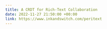 ```yaml
---
title: A CRDT for Rich-Text Collaboration
date: 2022-11-27 21:50:00 +00:00
link: https://www.inkandswitch.com/peritext
---
```



